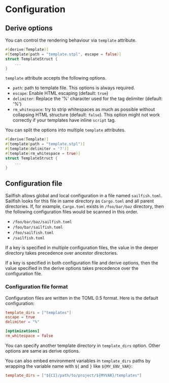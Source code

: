 # Configuration

## Derive options

You can control the rendering behaviour via `template` attribute.

``` rust
#[derive(Template)]
#[template(path = "template.stpl", escape = false)]
struct TemplateStruct {
    ...
}
```

`template` attribute accepts the following options.

- `path`: path to template file. This options is always required.
- `escape`: Enable HTML escaping (default: `true`)
- `delimiter`: Replace the '%' character used for the tag delimiter (default: '%')
- `rm_whitespace`: try to strip whitespaces as much as possible without collapsing HTML structure (default: `false`). This option might not work correctly if your templates have inline `script` tag.

You can split the options into multiple `template` attributes.

``` rust
#[derive(Template)]
#[template(path = "template.stpl")]
#[template(delimiter = '?')]
#[template(rm_whitespace = true)]
struct TemplateStruct {
    ...
}
```

## Configuration file

Sailfish allows global and local configuration in a file named `sailfish.toml`. Sailfish looks for this file in same directory as `Cargo.toml` and all parent directories.
If, for example, `Cargo.toml` exists in `/foo/bar/baz` directory, then the following configuration files would be scanned in this order.

- `/foo/bar/baz/sailfish.toml`
- `/foo/bar/sailfish.toml`
- `/foo/sailfish.toml`
- `/sailfish.toml`

If a key is specified in multiple configuration files, the value in the deeper directory takes precedence over ancestor directories.

If a key is specified in both configuration file and derive options, then the value specified in the derive options takes precedence over the configuration file.

### Configuration file format

Configuration files are written in the TOML 0.5 format. Here is the default configuration:

``` toml
template_dirs = ["templates"]
escape = true
delimiter = "%"

[optimizations]
rm_whitespace = false
```

You can specify another template directory in `template_dirs` option. Other options are same as derive options.

You can also embed environment variables in `template_dirs` paths by wrapping the variable name with `${` and `}` like `${MY_ENV_VAR}`:

```toml
template_dirs = ["${CI}/path/to/project/${MYVAR}/templates"]
```
